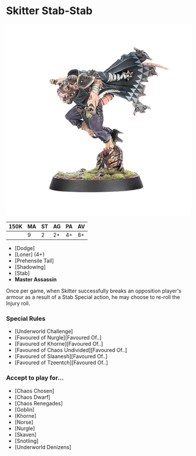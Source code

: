 # Skitter Stab-Stab

![](../media/starplayers/SkitterStabStab1.jpg)

| 150K  | MA | ST | AG | PA | AV |
| --- | --- | --- | --- | --- | --- |
| | 9 | 2 | 2+ | 4+ | 8+ |

* [Dodge]
* [Loner] (4+)
* [Prehensile Tail]
* [Shadowing]
* [Stab]
* **Master Assassin**

Once per game, when Skitter successfully breaks an opposition player's armour as a result of a Stab Special action, he may choose to re-roll the Injury roll.

### Special Rules
* [Underworld Challenge]
* [Favoured of Nurgle][Favoured Of..]
* [Favoured of Khorne][Favoured Of..]
* [Favoured of Chaos Undivided][Favoured Of..]
* [Favoured of Slaanesh][Favoured Of..]
* [Favoured of Tzeentch][Favoured Of..]

### Accept to play for...
* [Chaos Chosen]
* [Chaos Dwarf]
* [Chaos Renegades]
* [Goblin]
* [Khorne]
* [Norse]
* [Nurgle]
* [Skaven]
* [Snotling]
* [Underworld Denizens]
